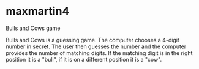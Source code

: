 # maxmartin4
Bulls and Cows game

Bulls and Cows is a guessing game.
The computer chooses a 4-digit number in secret.
The user then guesses the number and the computer provides the number of matching digits. 
If the matching digit is in the right position it is a "bull", if it is on a different position it is a "cow".
